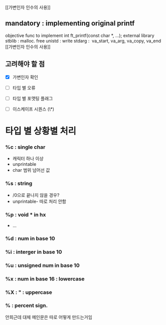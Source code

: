 [[가변인자 인수의 사용]]

## mandatory : implementing original printf
objective
	func to implement
	int ft_printf(const char \*, ...);
external library
	stblib : malloc. free
	unistd : write
	stdarg :  va_start, va_arg, va_copy, va_end
		[[가변인자 인수의 사용]]


## 고려해야 할 점
- [x] 가변인자 확인
- [ ] 타입 별 오류
- [ ] 타입 별 포맷팅 플래그
- [ ] 이스케이프 시퀀스 (\\\*)


# 타입 별 상황별 처리
### %c : single char
- 캐릭터 하나 이상
- unprintable
- char 범위 넘어선 값
### %s : string
- /0으로 끝나지 않을 경우?
- unprintable- 따로 처리 안함
### %p : void \*  in hx
- ...
### %d : num in base 10
### %i : interger in base 10
### %u : unsigned num in base 10
### %x : num in base 16 : lowercase
### %X :  \" : uppercase
### \% : percent sign.



안희근데 대체 메인문은 따로 어떻게 만드는거임
